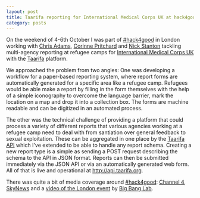```yaml
---
layout: post
title: Taarifa reporting for International Medical Corps UK at hack4good London
category: posts
---
```


On the weekend of 4-6th October I was part of [#hack4good][1] in London
working with [Chris Adams][2], [Corinne Pritchard][3] and [Nick Stanton][4]
tackling multi-agency reporting at refugee camps for [International Medical
Corps UK][5] with the [Taarifa][6] platform.

We approached the problem from two angles: One was developing a workflow for a
paper-based reporting system, where report forms are automatically generated
for a specific area like a refugee camp. Refugees would be able make a report
by filling in the form themselves with the help of a simple iconography to
overcome the language barrier, mark the location on a map and drop it into a
collection box. The forms are machine readable and can be digitized in an
automated process.

The other was the technical challenge of providing a platform that could
process a variety of different reports that various agencies working at a
refugee camp need to deal with from santiation over general feedback to sexual
exploitation. These can be aggregated in one place by the [Taarifa API][7]
which I've extended to be able to handle any report schema. Creating a new
report type is a simple as sending a POST request describing the schema to the
API in JSON format.  Reports can then be submitted immediately via the JSON
API or via an automatically generated web form. All of that is live and
operational at <http://api.taarifa.org>.

There was quite a bit of media coverage around [#hack4good][1]: [Channel
4][8], [SkyNews][9] and a [video of the London event][10] by [Big Bang
Lab][11].

[1]: http://hack4good.io
[2]: http://chrisadams.me.uk
[3]: http://www.simplyunderstand.com
[4]: https://twitter.com/nickpstanton
[5]: http://www.internationalmedicalcorps.org.uk
[6]: http://taarifa.org
[7]: http://api.taarifa.org
[8]: http://www.channel4.com/news/hackers-hack4good-charity-event-san-francisco-coding
[9]: http://uk.news.yahoo.com/video/hack-good-world-hackers-unite-090405127.html
[10]: https://www.youtube.com/watch?v=znkKOeGStpQ
[11]: http://bigbang-lab.com
